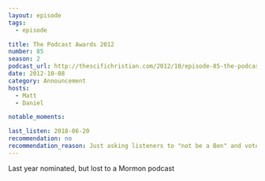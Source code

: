 ```yaml
---
layout: episode
tags:
  - episode

title: The Podcast Awards 2012
number: 85
season: 2
podcast_url: http://thescifichristian.com/2012/10/episode-85-the-podcast-awards-2012/
date: 2012-10-08
category: Announcement
hosts:
  - Matt
  - Daniel 

notable_moments:

last_listen: 2018-06-20
recommendation: no
recommendation_reason: Just asking listeners to "not be a Ben" and vote often for the Podcast Awards.
---
```

Last year nominated, but lost to a Mormon podcast